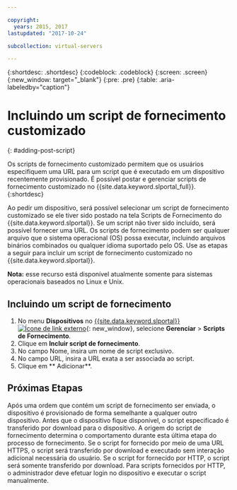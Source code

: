 ```yaml
---

copyright:
  years: 2015, 2017
lastupdated: "2017-10-24"

subcollection: virtual-servers

---
```


{:shortdesc: .shortdesc}
{:codeblock: .codeblock}
{:screen: .screen}
{:new_window: target="_blank"}
{:pre: .pre}
{:table: .aria-labeledby="caption"}

# Incluindo um script de fornecimento customizado
{: #adding-post-script}

Os scripts de fornecimento customizado permitem que os usuários especifiquem uma URL para um script que é executado em um dispositivo recentemente provisionado. É possível postar e gerenciar scripts de fornecimento customizado no {{site.data.keyword.slportal_full}}.
{:shortdesc}

Ao pedir um dispositivo, será possível selecionar um script de fornecimento customizado se ele tiver sido postado na tela Scripts de Fornecimento do {{site.data.keyword.slportal}}. Se um script não tiver sido incluído, será possível fornecer uma URL. Os scripts de fornecimento podem ser qualquer arquivo que o sistema operacional (OS) possa executar, incluindo arquivos binários combinados ou qualquer idioma suportado pelo OS. Use as etapas a seguir para incluir um script de fornecimento customizado no {{site.data.keyword.slportal}}.

**Nota:** esse recurso está disponível atualmente somente para sistemas operacionais baseados no Linux e Unix.

## Incluindo um script de fornecimento

1. No menu **Dispositivos** no [{{site.data.keyword.slportal}} ![Ícone de link externo](../icons/launch-glyph.svg "Ícone de link externo")](https://control.softlayer.com/){: new_window}, selecione **Gerenciar** > **Scripts de Fornecimento**.
2. Clique em **Incluir script de fornecimento**.
4. No campo Nome, insira um nome de script exclusivo.
5. No campo URL, insira a URL exata a ser associada ao script.
6. Clique em ** Adicionar**.

## Próximas Etapas
Após uma ordem que contém um script de fornecimento ser enviada, o dispositivo é provisionado de forma semelhante a qualquer outro dispositivo. Antes que o dispositivo fique disponível, o script especificado é transferido por download para o dispositivo. A origem do script de fornecimento determina o comportamento durante esta última etapa do processo de fornecimento. Se o script for fornecido por meio de uma URL HTTPS, o script será transferido por download e executado sem interação adicional necessária do usuário. Se o script for fornecido por HTTP, o script será somente transferido por download. Para scripts fornecidos por HTTP, o administrador deve efetuar login no dispositivo e executar o script manualmente.

